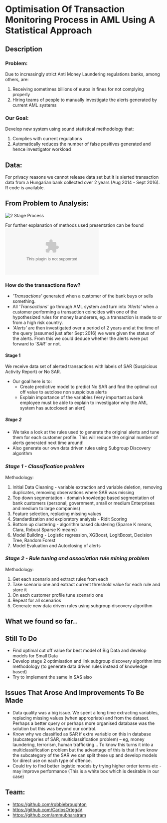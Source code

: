 # Optimisation Of Transaction Monitoring Process in AML Using A Statistical Approach

## Description 
### **Problem:** 
Due to increasingly strict Anti Money Laundering regulations banks, among others, are:
1) Receiving sometimes billions of euros in fines for not complying properly
2) Hiring teams of people to manually investigate the alerts generated by current AML systems

### **Our Goal:**
Develop new system using sound statistical methodology that:
1) Complies with current regulations
2) Automatically reduces the number of false positives generated and hence investigator workload

## Data:
For privacy reasons we cannot release data set but it is alerted transaction data from a Hungarian bank collected over 2 years (Aug 2014 - Sept 2016). R code is available.

## **From Problem to Analysis:**
![2 Stage Process](https://user-images.githubusercontent.com/30290960/30808840-f2261de4-a1ff-11e7-8dd6-3b748376f57a.PNG)

For further explanation of methods used presentation can be found ![here](https://github.com/robbiebroughton/Optimisation_MC2BIS-/files/1329850/Transaction.Monitoring.Process.-.Presentation.pptx)

### How do the transactions flow?
- *'Transactions'* generated when a customer of the bank buys or sells something.
- All *'Transactions'* go through AML system and turn into *'Alerts'* when a customer performing a transaction coincides with one of the hypothesized rules for money launderers, eg. a transaction is made to or from a high risk country.
- *'Alerts'* are then investigated over a period of 2 years and at the time of the query (assumed just after Sept 2016) we were given the status of the alerts. From this we could deduce whether the alerts were put forward to *'SAR'* or not.

#### Stage 1
We receive data set of alerted transactions with labels of SAR (Suspicious Activity Report) or No SAR. 
- Our goal here is to:
  - Create predictive model to predict No SAR and find the optimal cut off value to autclose non suspicious alerts
  - Explain importance of the variables (Very important as bank employee must be able to explain to investigator why the AML system has autoclosed an alert)

##### Stage 2
- We take a look at the rules used to generate the original alerts and tune them for each customer profile. This will reduce the original number of alerts generated next time around!
- Also generate our own data driven rules using Subgroup Discovery algorithm

### *Stage 1 - Classification problem*
Methodology:

1) Initial Data Cleaning - variable extraction and variable deletion, removing duplicates, removing observations where SAR was missing
2) Top down segmentation - domain knowledge based segmentation of bank customers (personal, government, small or medium Enterprises and medium to large companies)
3) Feature selection, replacing missing values   
4) Standardization and exploratory analysis - Ridit Scoring 
5) Bottom up clustering - algorithm based clustering (Sparse K means, Clara, Robust Sparse K-means)
6) Model Building - Logistic regression, XGBoost, LogitBoost, Decision Tree, Random Forest
7) Model Evaluation and Autoclosing of alerts

### *Stage 2 - Rule tuning and association rule mining problem*
Methodology:

1) Get each scenario and extract rules from each
2) Take scenario one and extract current threshold value for each rule and store it
3) On each customer profile tune scenario one
4) Repeat for all scenarios
5) Generate new data driven rules using subgroup discovery algorithm

## What we found so far..

## **Still To Do**
- Find optimal cut off value for best model of Big Data and develop models for Small Data 
- Develop stage 2 optimisation and link subgroup discovery algorithm into methodology (to generate data driven rules instead of knowledge based)
- Try to implement the same in SAS also

## **Issues That Arose And Improvements To Be Made**
- Data quality was a big issue. We spent a long time extracting variables, replacing missing values (when appropriate) and from the dataset. Perhaps a better query or perhaps more organised database was the solution but this was beyond our control. 
- Know why we classified as SAR if extra variable on this in database (subcategories of SAR, multiclassification problem) – eg, money laundering, terrorism, human trafficking… To know this turns it into a multiclassification problem but the advantage of this is that if we know the subcategory of the SAR we can split these up and develop models for direct use on each type of offence.
- Could try to find better logistic models by trying higher order terms etc - may improve performance (This is a white box which is desirable in our case)

## Team:
- https://github.com/robbiebroughton
- https://github.com/CarlosOrtegaV
- https://github.com/ammubharatram
